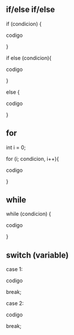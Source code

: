 ## if/else if/else

if (condicion) {

codigo 

}

if else (condicion){

codigo

}

else {

codigo

}

## for

int i = 0;

for (i; condicion, i++){

codigo

}

## while

while (condicion) {

codigo

}


## switch (variable)

case 1:

codigo

break;

case 2:

codigo

break;

